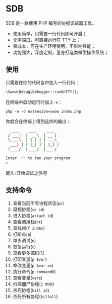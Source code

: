 # SDB

SDB 是一款使用 PHP 编写的协程调试器工具。

* 使用简单，只需要一行代码即可开启；
* 无需端口，可直接运行在 TTY 上；
* 零成本，可在生产环境使用，不影响性能；
* 功能强大，深度定制，量身打造类微型操作系统；

## 使用

只需要在你的代码当中加入一行代码：

```php
\Swow\Debug\Debugger::runOnTTY();
```

在终端中启动运行时加上`-e`：

```shell
php -e -d extension=swow index.php
```

你就会在终端上得到这样的输出：

```bash
  ____    ____    ____  
 / ___|  |  _ \  | __ ) 
 \___ \  | | | | |  _ \ 
  ___) | | |_| | | |_) |
 |____/  |____/  |____/

Enter 'r' to run your program
> 
```

键入`r`开始调试之旅吧

## 支持命令

1. 查看当前所有协程状态(`ps`)
2. 窥视协程(`co id`)
3. 进入协程(`attach id`)
4. 查看调用栈(`bt`)
5. 查栈帧(`f index`)
6. 打断点(`b`)
7. 单步调试(`n`)
8. 恢复运行(`c`)
9. 查看更多源码(`l`)
10. 打印变量(`p $var`)
11. 修改变量(`p $var =x`)
12. 执行命令(`p command0`)
13. 查看变量(`vars`)
14. 扫描僵尸协程(`z 时间`)
15. 杀死协程(`kill id`)
16. 杀死所有协程(`killall`)
